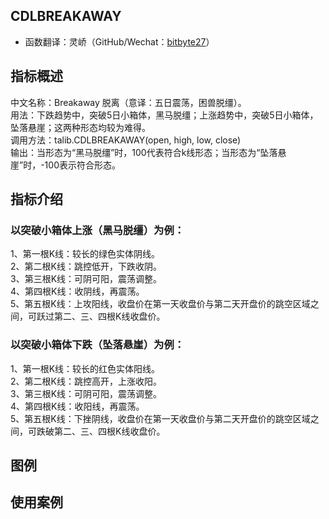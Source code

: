 ## CDLBREAKAWAY
* 函数翻译：灵峤（GitHub/Wechat：[bitbyte27](https://github.com/bitbyte27)）

## 指标概述
中文名称：Breakaway 脱离（意译：五日震荡，困兽脱缰）。<br>
用法：下跌趋势中，突破5日小箱体，黑马脱缰；上涨趋势中，突破5日小箱体，坠落悬崖；这两种形态均较为难得。<br>
调用方法：talib.CDLBREAKAWAY(open, high, low, close)<br>
输出：当形态为“黑马脱缰”时，100代表符合k线形态；当形态为“坠落悬崖”时，-100表示符合形态。<br>

## 指标介绍
### 以突破小箱体上涨（黑马脱缰）为例：
1、第一根K线：较长的绿色实体阴线。<br>
2、第二根K线：跳控低开，下跌收阴。<br>
3、第三根K线：可阴可阳，震荡调整。<br>
4、第四根K线：收阴线，再震荡。<br>
5、第五根K线：上攻阳线，收盘价在第一天收盘价与第二天开盘价的跳空区域之间，可跃过第二、三、四根K线收盘价。<br>

### 以突破小箱体下跌（坠落悬崖）为例：
1、第一根K线：较长的红色实体阳线。<br>
2、第二根K线：跳控高开，上涨收阳。<br>
3、第三根K线：可阴可阳，震荡调整。<br>
4、第四根K线：收阳线，再震荡。<br>
5、第五根K线：下挫阴线，收盘价在第一天收盘价与第二天开盘价的跳空区域之间，可跌破第二、三、四根K线收盘价。<br>

## 图例

## 使用案例
